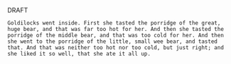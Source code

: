 DRAFT

	Goldilocks went inside. First she tasted the porridge of the great, huge bear, and that was far too hot for her. And then she tasted the porridge of the middle bear, and that was too cold for her. And then she went to the porridge of the little, small wee bear, and tasted that. And that was neither too hot nor too cold, but just right; and she liked it so well, that she ate it all up.